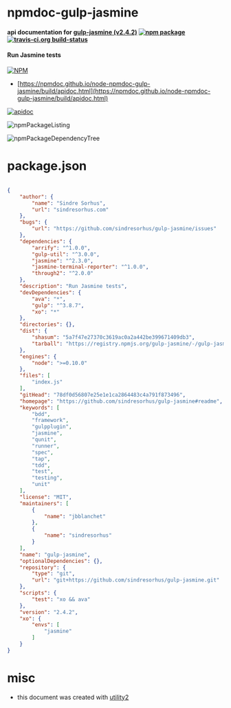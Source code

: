 # npmdoc-gulp-jasmine

#### api documentation for  [gulp-jasmine (v2.4.2)](https://github.com/sindresorhus/gulp-jasmine#readme)  [![npm package](https://img.shields.io/npm/v/npmdoc-gulp-jasmine.svg?style=flat-square)](https://www.npmjs.org/package/npmdoc-gulp-jasmine) [![travis-ci.org build-status](https://api.travis-ci.org/npmdoc/node-npmdoc-gulp-jasmine.svg)](https://travis-ci.org/npmdoc/node-npmdoc-gulp-jasmine)

#### Run Jasmine tests

[![NPM](https://nodei.co/npm/gulp-jasmine.png?downloads=true&downloadRank=true&stars=true)](https://www.npmjs.com/package/gulp-jasmine)

- [https://npmdoc.github.io/node-npmdoc-gulp-jasmine/build/apidoc.html](https://npmdoc.github.io/node-npmdoc-gulp-jasmine/build/apidoc.html)

[![apidoc](https://npmdoc.github.io/node-npmdoc-gulp-jasmine/build/screenCapture.buildCi.browser.%252Ftmp%252Fbuild%252Fapidoc.html.png)](https://npmdoc.github.io/node-npmdoc-gulp-jasmine/build/apidoc.html)

![npmPackageListing](https://npmdoc.github.io/node-npmdoc-gulp-jasmine/build/screenCapture.npmPackageListing.svg)

![npmPackageDependencyTree](https://npmdoc.github.io/node-npmdoc-gulp-jasmine/build/screenCapture.npmPackageDependencyTree.svg)



# package.json

```json

{
    "author": {
        "name": "Sindre Sorhus",
        "url": "sindresorhus.com"
    },
    "bugs": {
        "url": "https://github.com/sindresorhus/gulp-jasmine/issues"
    },
    "dependencies": {
        "arrify": "^1.0.0",
        "gulp-util": "^3.0.0",
        "jasmine": "^2.3.0",
        "jasmine-terminal-reporter": "^1.0.0",
        "through2": "^2.0.0"
    },
    "description": "Run Jasmine tests",
    "devDependencies": {
        "ava": "*",
        "gulp": "^3.8.7",
        "xo": "*"
    },
    "directories": {},
    "dist": {
        "shasum": "5a7f47e27370c3619ac0a2a442be399671409db3",
        "tarball": "https://registry.npmjs.org/gulp-jasmine/-/gulp-jasmine-2.4.2.tgz"
    },
    "engines": {
        "node": ">=0.10.0"
    },
    "files": [
        "index.js"
    ],
    "gitHead": "78df0d56807e25e1e1ca2864483c4a791f873496",
    "homepage": "https://github.com/sindresorhus/gulp-jasmine#readme",
    "keywords": [
        "bdd",
        "framework",
        "gulpplugin",
        "jasmine",
        "qunit",
        "runner",
        "spec",
        "tap",
        "tdd",
        "test",
        "testing",
        "unit"
    ],
    "license": "MIT",
    "maintainers": [
        {
            "name": "jbblanchet"
        },
        {
            "name": "sindresorhus"
        }
    ],
    "name": "gulp-jasmine",
    "optionalDependencies": {},
    "repository": {
        "type": "git",
        "url": "git+https://github.com/sindresorhus/gulp-jasmine.git"
    },
    "scripts": {
        "test": "xo && ava"
    },
    "version": "2.4.2",
    "xo": {
        "envs": [
            "jasmine"
        ]
    }
}
```



# misc
- this document was created with [utility2](https://github.com/kaizhu256/node-utility2)
